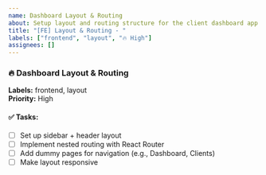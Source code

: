 ```yaml
---
name: Dashboard Layout & Routing
about: Setup layout and routing structure for the client dashboard app
title: "[FE] Layout & Routing - "
labels: ["frontend", "layout", "🔥 High"]
assignees: []
---
```


### 🔥 Dashboard Layout & Routing
**Labels:** frontend, layout  
**Priority:** High

#### ✅ Tasks:
- [ ] Set up sidebar + header layout  
- [ ] Implement nested routing with React Router  
- [ ] Add dummy pages for navigation (e.g., Dashboard, Clients)  
- [ ] Make layout responsive  
